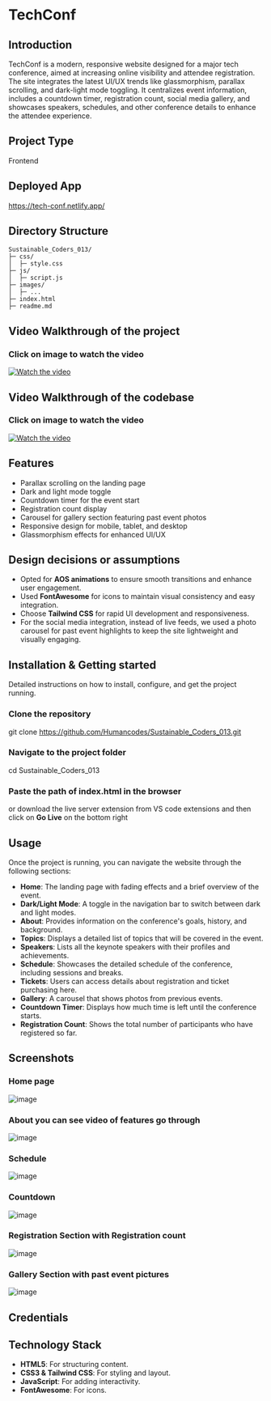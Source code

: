 # TechConf


## Introduction
TechConf is a modern, responsive website designed for a major tech conference, aimed at increasing online visibility and attendee registration. The site integrates the latest UI/UX trends like glassmorphism, parallax scrolling, and dark-light mode toggling. It centralizes event information, includes a countdown timer, registration count,  social media gallery, and showcases speakers, schedules, and other conference details to enhance the attendee experience.

## Project Type
Frontend

## Deployed App
https://tech-conf.netlify.app/

## Directory Structure


    Sustainable_Coders_013/
    ├─ css/
    │  ├─ style.css
    ├─ js/
    │  ├─ script.js
    ├─ images/
    │  ├─ ...
    ├─ index.html
    ├─ readme.md


## Video Walkthrough of the project
### Click on image to watch the video
[![Watch the video](https://github.com/user-attachments/assets/501bb4bc-9bb2-4bc6-b1b9-7555c283af11)](https://youtu.be/EKLBjPwpN70)

## Video Walkthrough of the codebase
### Click on image to watch the video
[![Watch the video](https://github.com/user-attachments/assets/ad443c41-2725-4644-8d19-da8fd29aee3a)
](https://youtu.be/ZEzFuJYUk9A)


## Features
- Parallax scrolling on the landing page
- Dark and light mode toggle
- Countdown timer for the event start
- Registration count display
- Carousel for gallery section featuring past event photos
- Responsive design for mobile, tablet, and desktop
- Glassmorphism effects for enhanced UI/UX

  
## Design decisions or assumptions
- Opted for **AOS animations** to ensure smooth transitions and enhance user engagement.
- Used **FontAwesome** for icons to maintain visual consistency and easy integration.
- Choose **Tailwind CSS** for rapid UI development and responsiveness.
- For the social media integration, instead of live feeds, we used a photo carousel for past event highlights to keep the site lightweight and visually engaging.

## Installation & Getting started
Detailed instructions on how to install, configure, and get the project running.

### Clone the repository
git clone https://github.com/Humancodes/Sustainable_Coders_013.git

### Navigate to the project folder
cd Sustainable_Coders_013

### Paste the path of index.html in the browser
or download the live server extension from VS code extensions and then click on **Go Live** on the bottom right 

## Usage

Once the project is running, you can navigate the website through the following sections:
- **Home**: The landing page with fading effects and a brief overview of the event.
- **Dark/Light Mode**: A toggle in the navigation bar to switch between dark and light modes.
- **About**: Provides information on the conference's goals, history, and background.
- **Topics**: Displays a detailed list of topics that will be covered in the event.
- **Speakers**: Lists all the keynote speakers with their profiles and achievements.
- **Schedule**: Showcases the detailed schedule of the conference, including sessions and breaks.
- **Tickets**: Users can access details about registration and ticket purchasing here.
- **Gallery**: A carousel that shows photos from previous events.
- **Countdown Timer**: Displays how much time is left until the conference starts.
- **Registration Count**: Shows the total number of participants who have registered so far.

## Screenshots

### Home page
![image](https://github.com/user-attachments/assets/392ff092-c433-4d61-917d-e3a1b71f8487)

### About you can see video of features go through
![image](https://github.com/user-attachments/assets/295544c9-b583-4bb4-a567-c4c51b63e9e6)

### Schedule
![image](https://github.com/user-attachments/assets/f1539849-f801-4a29-9fc7-dce74dfc7eb8)

### Countdown
![image](https://github.com/user-attachments/assets/9fd12f07-71a9-428d-8e9c-2ca204c52f48)

### Registration Section with Registration count
![image](https://github.com/user-attachments/assets/babef04d-c5e5-4e50-93ae-cfd61e817f2e)

### Gallery Section with past event pictures
![image](https://github.com/user-attachments/assets/8183ce01-80d9-43ac-8f23-9868bf2f386a)


## Credentials


## Technology Stack

- **HTML5**: For structuring content.
- **CSS3 & Tailwind CSS**: For styling and layout.
- **JavaScript**: For adding interactivity.
- **FontAwesome**: For icons.


